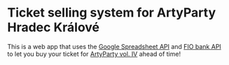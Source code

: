 # Ticket selling system for ArtyParty Hradec Králové
This is a web app that uses the [Google Spreadsheet API](https://theoephraim.github.io/node-google-spreadsheet/) and [FIO bank API](https://www.fio.cz/docs/cz/API_Bankovnictvi.pdf) to let you buy your ticket for [ArtyParty vol. IV](https://artyparty5.webnode.cz/) ahead of time!
